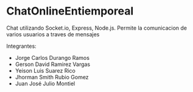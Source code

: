 # ChatOnlineEntiemporeal
Chat utilizando Socket.io, Express, Node.js. Permite la comunicacion de varios usuarios a traves de mensajes 

Integrantes:

- Jorge Carlos Durango Ramos 
- Gerson David Ramirez Vargas
- Yeison Luis Suarez Rico 
- Jhorman Smith Rubio Gomez 
- Juan José Julio Montiel

